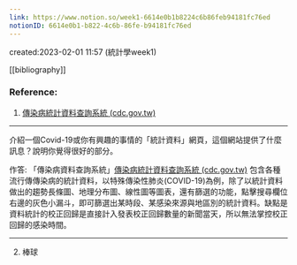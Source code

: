 ```yaml
---
link: https://www.notion.so/week1-6614e0b1b8224c6b86feb94181fc76ed
notionID: 6614e0b1-b822-4c6b-86fe-b94181fc76ed
---
```

created:2023-02-01 11:57 (統計學week1)

[[bibliography]]

### Reference:
1. [傳染病統計資料查詢系統 (cdc.gov.tw)](https://nidss.cdc.gov.tw/)
---
介紹一個Covid-19或你有興趣的事情的「統計資料」網頁，這個網站提供了什麼訊息？說明你覺得很好的部分。

作答:
「傳染病資料查詢系統」[傳染病統計資料查詢系統 (cdc.gov.tw)](https://nidss.cdc.gov.tw/)
包含各種流行傳傳染病的統計資料，以特殊傳染性肺炎(COVID-19)為例，除了以統計資料做出的趨勢長條圖、地理分布圖、線性圖等圖表，還有篩選的功能，點擊搜尋欄位右邊的灰色小漏斗，即可篩選出某時段、某感染來源與地區別的統計資料。缺點是資料統計的校正回歸是直接計入發表校正回歸數量的新聞當天，所以無法掌控校正回歸的感染時間。

---
2. 棒球